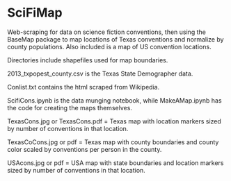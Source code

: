 # SciFiMap

Web-scraping for data on science fiction conventions, then using the BaseMap package to map locations of Texas conventions and normalize by county populations.  Also included is a map of US convention locations.

Directories include shapefiles used for map boundaries.

2013_txpopest_county.csv is the Texas State Demographer data.

Conlist.txt contains the html scraped from Wikipedia.

ScifiCons.ipynb is the data munging notebook, while MakeAMap.ipynb has the code for creating the maps themselves.

TexasCons.jpg or TexasCons.pdf = Texas map with location markers sized by number of conventions in that location.

TexasCoCons.jpg or pdf = Texas map with county boundaries and county color scaled by conventions per person in the county.

USAcons.jpg or pdf = USA map with state boundaries and location markers sized by number of conventions in that location.

